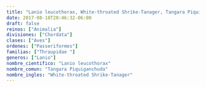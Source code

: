 ```yaml
---
title: "Lanio leucothorax, White-throated Shrike-Tanager, Tangara Piquiganchuda"
date: 2017-08-18T20:46:32-06:00
draft: false
reinos: ["Animalia"]
divisiones: ["Chordata"]
clases: ["Aves"]
ordenes: ["Passeriformes"]
familias: ["Thraupidae "]
generos: ["Lanio"]
nombre_cientifico: "Lanio leucothorax"
nombre_comun: "Tangara Piquiganchuda"
nombre_ingles: "White-throated Shrike-Tanager"
---
```

